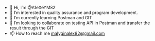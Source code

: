 - 👋 Hi, I’m @A1eXeYM82
- 👀 I’m interested in quality assurance and program development.
- 🌱 I’m currently learning Postman and GIT 
- 💞️ I’m looking to collaborate on testing API in Postman and transfer the result through the GIT
- 📫 How to reach me malyginalex82@gmail.com 

<!---
A1eXeYM82/A1eXeYM82 is a ✨ special ✨ repository because its `README.md` (this file) appears on your GitHub profile.
You can click the Preview link to take a look at your changes.
--->
